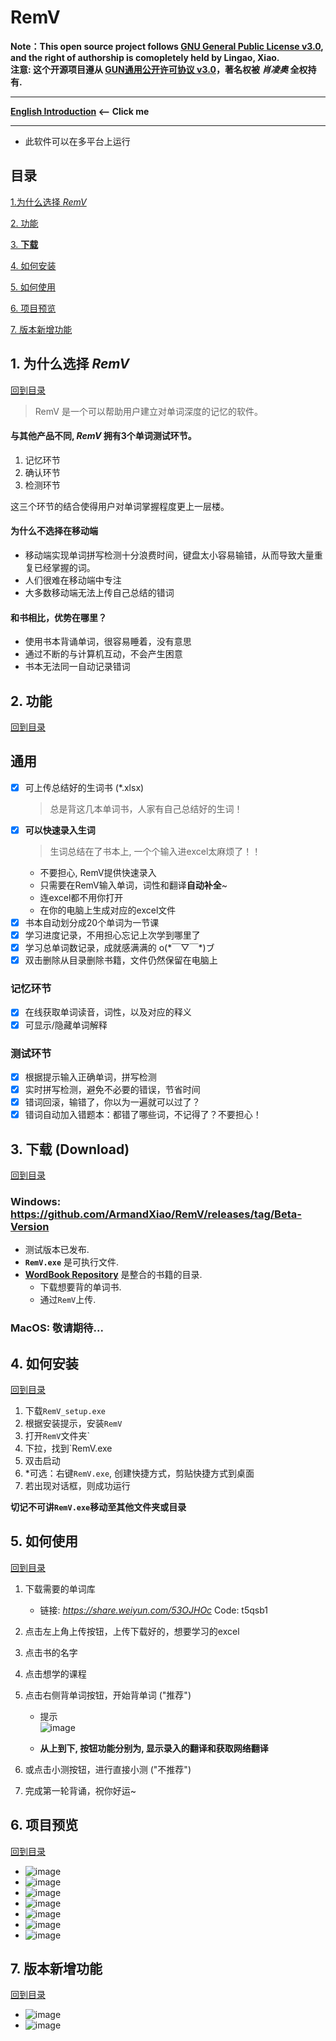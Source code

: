 # RemV
**Note：This open source project follows [GNU General Public License v3.0](LICENSE), and the right of authorship is comopletely held by Lingao, Xiao.**  
**注意: 这个开源项目遵从 [GUN通用公开许可协议 v3.0](GUN通用公开许可协议)，著名权被 *肖凌奥* 全权持有.**
***
**[English Introduction](README_ENG.md) <-- Click me**
***
- 此软件可以在多平台上运行
<div id="Catalog"></div>  

## 目录
 

  [1.为什么选择 *RemV*](#First)  
  
  [2. 功能](#Second)  
  
  [3. **下载**](#Third)  
  
  [4. 如何安装](#Fourth)  
  
  [5. 如何使用](#Fifth)  
  
  [6. 项目预览](#Sixth)  
  
  [7. 版本新增功能](#Seventh)
  
<div id="First"></div>  

## 1. 为什么选择 *RemV*
[回到目录](#Catalog)

> RemV 是一个可以帮助用户建立对单词深度的记忆的软件。
#### 与其他产品不同, *RemV* 拥有3个单词测试环节。
1. 记忆环节
2. 确认环节
3. 检测环节  

这三个环节的结合使得用户对单词掌握程度更上一层楼。
#### 为什么不选择在移动端
- 移动端实现单词拼写检测十分浪费时间，键盘太小容易输错，从而导致大量重复已经掌握的词。
- 人们很难在移动端中专注
- 大多数移动端无法上传自己总结的错词
#### 和书相比，优势在哪里？
- 使用书本背诵单词，很容易睡着，没有意思
- 通过不断的与计算机互动，不会产生困意
- 书本无法同一自动记录错词

<div id="Second"></div>

## 2. 功能  

[回到目录](#Catalog)

## 通用
- [x] 可上传总结好的生词书 (*.xlsx)
    > 总是背这几本单词书，人家有自己总结好的生词！
- [x] **可以快速录入生词**
    > 生词总结在了书本上, 一个个输入进excel太麻烦了！！
    - 不要担心, RemV提供快速录入
    - 只需要在RemV输入单词，词性和翻译**自动补全**~
    - 连excel都不用你打开
    - 在你的电脑上生成对应的excel文件
- [x] 书本自动划分成20个单词为一节课
- [x] 学习进度记录，不用担心忘记上次学到哪里了
- [x] 学习总单词数记录，成就感满满的 o(\*￣▽￣\*)ブ
- [x] 双击删除从目录删除书籍，文件仍然保留在电脑上

### 记忆环节
- [x] 在线获取单词读音，词性，以及对应的释义
- [x] 可显示/隐藏单词解释

### 测试环节
- [x] 根据提示输入正确单词，拼写检测
- [x] 实时拼写检测，避免不必要的错误，节省时间
- [x] 错词回滚，输错了，你以为一遍就可以过了？
- [x] 错词自动加入错题本：都错了哪些词，不记得了？不要担心！  
<div id="Third"></div>  

## 3. 下载 (Download)  

[回到目录](#Catalog)

### Windows: https://github.com/ArmandXiao/RemV/releases/tag/Beta-Version
  - 测试版本已发布.
  - **`RemV.exe`** 是可执行文件.
  - **[WordBook Repository](#WordRepository)** 是整合的书籍的目录.
    - 下载想要背的单词书.  
    - 通过`RemV`上传.
### MacOS: 敬请期待...

<div id="Fourth"></div>  

## 4. 如何安装

[回到目录](#Catalog)  

1. 下载`RemV_setup.exe`
2. 根据安装提示，安装`RemV`
3. 打开`RemV`文件夹`
4. 下拉，找到`RemV.exe
5. 双击启动  
6. *可选：右键`RemV.exe`, 创建快捷方式，剪贴快捷方式到桌面 
7. 若出现对话框，则成功运行 

**切记不可讲`RemV.exe`移动至其他文件夹或目录**  

<div id="Fifth"></div>  

## 5. 如何使用  

[回到目录](#Catalog)  

<div id="WordRepository"></div>  

1. 下载需要的单词库
    - 链接: *https://share.weiyun.com/53OJHOc* Code: t5qsb1  
2. 点击左上角上传按钮，上传下载好的，想要学习的excel
3. 点击书的名字
4. 点击想学的课程
5. 点击右侧背单词按钮，开始背单词 ("推荐")
    - 提示  
    ![image](image/tip_1.jpg)  
    
    - **从上到下, 按钮功能分别为, 显示录入的翻译和获取网络翻译**  

6. 或点击小测按钮，进行直接小测 ("不推荐")  
7. 完成第一轮背诵，祝你好运~  

<div id="Sixth"></div>  

## 6. 项目预览  

[回到目录](#Catalog)

- ![image](PyQt5_GUI/Preview-Beta/preview_1.jpg) 
- ![image](PyQt5_GUI/Preview-Beta/Chinese/preview_2.png) 
- ![image](PyQt5_GUI/Preview-Beta/Chinese/preview_3.png) 
- ![image](PyQt5_GUI/Preview-Beta/Chinese/preview_4.png) 
- ![image](PyQt5_GUI/Preview-Beta/Chinese/preview_5.png) 
- ![image](PyQt5_GUI/Preview-Beta/Chinese/preview_6.png) 
- ![image](PyQt5_GUI/Preview-Beta/Chinese/preview_7.png) 

<div id="First"></div>   

## 7. 版本新增功能  
[回到目录](#Catalog)  
- ![image](PyQt5_GUI/Preview-Beta/Chinese/preview_8.png)
- ![image](PyQt5_GUI/Preview-Beta/Chinese/preview_9.png) 

